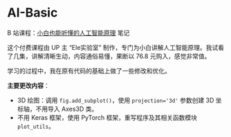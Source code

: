 # AI-Basic

B 站课程：[小白也能听懂的人工智能原理](https://www.bilibili.com/cheese/play/ep6911) 笔记

这个付费课程由 UP 主 “Ele实验室” 制作，专门为小白讲解人工智能原理。我试看了几集，讲解清晰生动，内容通俗易懂，果断以 76.8 元购入，感觉非常值。

学习的过程中，我在原有代码的基础上做了一些修改和优化。

**主要更改内容**：

- 3D 绘图：调用 `fig.add_subplot()`，使用 `projection='3d'` 参数创建 3D 坐标轴，不用导入 Axes3D 类。
- 不用 Keras 框架，使用 PyTorch 框架，重写程序及其相关函数模块 `plot_utils`。

